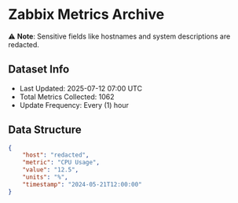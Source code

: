 # Zabbix Metrics Archive

⚠️ **Note**: Sensitive fields like hostnames and system descriptions are redacted.

## Dataset Info
- Last Updated: 2025-07-12 07:00 UTC
- Total Metrics Collected: 1062
- Update Frequency: Every (1) hour

## Data Structure
```json
{
    "host": "redacted",
    "metric": "CPU Usage",
    "value": "12.5",
    "units": "%",
    "timestamp": "2024-05-21T12:00:00"
}
```
